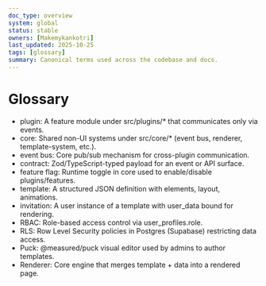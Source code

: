 ```yaml
---
doc_type: overview
system: global
status: stable
owners: [Makemykankotri]
last_updated: 2025-10-25
tags: [glossary]
summary: Canonical terms used across the codebase and docs.
---
```


# Glossary

- plugin: A feature module under src/plugins/* that communicates only via events.
- core: Shared non-UI systems under src/core/* (event bus, renderer, template-system, etc.).
- event bus: Core pub/sub mechanism for cross-plugin communication.
- contract: Zod/TypeScript-typed payload for an event or API surface.
- feature flag: Runtime toggle in core used to enable/disable plugins/features.
- template: A structured JSON definition with elements, layout, animations.
- invitation: A user instance of a template with user_data bound for rendering.
- RBAC: Role-based access control via user_profiles.role.
- RLS: Row Level Security policies in Postgres (Supabase) restricting data access.
- Puck: @measured/puck visual editor used by admins to author templates.
- Renderer: Core engine that merges template + data into a rendered page.
